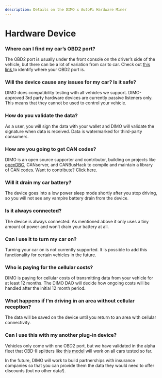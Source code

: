 ```yaml
---
description: Details on the DIMO x AutoPi Hardware Miner
---
```


# Hardware Device

### Where can I find my car’s OBD2 port?&#x20;

The OBD2 port is usually under the front console on the driver’s side of the vehicle, but there can be a lot of variation from car to car. Check out [this link ](https://www.carmd.com/obd-port-location/)to identify where your OBD2 port is.&#x20;

### Will the device cause any issues for my car? Is it safe?

DIMO does compatibility testing with all vehicles we support. DIMO-approved 3rd party hardware devices are currently passive listeners only. This means that they cannot be used to control your vehicle.&#x20;

### How do you validate the data?&#x20;

As a user, you will sign the data with your wallet and DIMO will validate the signature when data is received. Data is watermarked for third-party consumers.&#x20;

### How are you going to get CAN codes?&#x20;

DIMO is an open source supporter and contributor, building on projects like [openDBC](https://github.com/commaai/opendbc), CANserver, and CANBusHack to compile and maintain a library of CAN codes. Want to contribute? [Click here](https://discord.gg/DKPsxDuPkp).

### Will it drain my car battery?&#x20;

The device goes into a low power sleep mode shortly after you stop driving, so you will not see any vampire battery drain from the device.&#x20;

### Is it always connected?&#x20;

The device is always connected. As mentioned above it only uses a tiny amount of power and won’t drain your battery at all.&#x20;

### Can I use it to turn my car on?

Turning your car on is not currently supported. It is possible to add this functionality for certain vehicles in the future.&#x20;

### Who is paying for the cellular costs?&#x20;

DIMO is paying for cellular costs of transmitting data from your vehicle for at least 12 months. The DIMO DAO will decide how ongoing costs will be handled after the initial 12 month period.

### What happens if I’m driving in an area without cellular reception?&#x20;

The data will be saved on the device until you return to an area with cellular connectivity.&#x20;

### Can I use this with my another plug-in device?&#x20;

Vehicles only come with one OBD2 port, but we have validated in the alpha fleet that OBD-II splitters like [this model](https://www.amazon.com/dp/B0711LGRGQ/ref=redir\_mobile\_desktop?\_encoding=UTF8\&aaxitk=9f03e8ddf53c4cf1de9f5153355cc895\&hsa\_cr\_id=5478793350401\&pd\_rd\_plhdr=t\&pd\_rd\_r=74e2c482-041e-4bb9-9973-d3e69abad07e\&pd\_rd\_w=cksmI\&pd\_rd\_wg=uwz5O\&ref\_=sbx\_be\_s\_sparkle\_mcd\_asin\_0\_title) will work on all cars tested so far.

In the future, DIMO will work to build partnerships with insurance companies so that you can provide them the data they would need to offer discounts (but no other data!).
